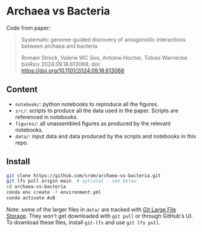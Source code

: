 # Archaea vs Bacteria

Code from paper:

>Systematic genome-guided discovery of antagonistic interactions between archaea and bacteria
>
>Romain Strock, Valerie WC Soo, Antoine Hocher, Tobias Warnecke<br>
>bioRxiv 2024.09.18.613068; doi: https://doi.org/10.1101/2024.09.18.613068


## Content

- `notebook/`: python notebooks to reproduce all the figures.
- `src/`: scripts to produce all the data used in the paper. Scripts are referenced in notebooks.
- `figures/`: all unassembled figures as produced by the relevant notebooks.
- `data/`: input data and data produced by the scripts and notebooks in this repo.

## Install

```sh
git clone https://github.com/srom/archaea-vs-bacteria.git
git lfs pull origin main  # optional - see below
cd archaea-vs-bacteria
conda env create -f environment.yml
conda activate AvB
```

Note: some of the larger files in `data/` are tracked with [Git Large File Storage](https://git-lfs.com/). They won't get  downloaded with `git pull` or through GitHub's UI. To download these files, install `git-lfs` and use `git lfs pull`.
